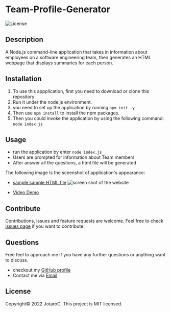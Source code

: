 
# Team-Profile-Generator
![License](https://img.shields.io/badge/License-MIT-blue.svg)


## Description

A Node.js command-line application that takes in information about employees on a software engineering team, then generates an HTML webpage that displays summaries for each person. 


## Installation

1. To use this appplication, first you need to download or clone this repository<br/>
2. Run it under the node.js environment. <br/>
3. you need to set up the application by running ``npm init -y``<br/>
4. Then use ``npm install`` to install the npm packages.<br/>
5. Then you could invoke the application by using the following command: ``node index.js``


## Usage
- run the application by enter ``node index.js``
- Users are prompted for information about Team members
- After answer all the questions, a html file will be generated

The following image is the sceenshot of application's appearance:
- [sample sample HTML file](./assets/README.md)
![screen shot of the website](./assets/screenshot.png)

- [Video Demo](https://user-images.githubusercontent.com/97209241/153524452-e2a119f4-6e58-4b56-9122-2d4c8d639efe.mp4)


## Contribute

Contributions, issues and feature requests are welcome.
Feel free to check [issues page](https://github.com/JotaroC/Team-Profile-Generator/issues) if you want to contribute.


## Questions

Free feel to approach me if you have any further questions or anything want to discuss.
- checkout my [GitHub profile](https://github.com/JotaroC)
- Contact me via [Email](mailto:cxz980314@gmail.com)


## License

Copyright© 2022 JotaroC.
This project is MIT licensed.
    
